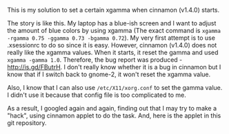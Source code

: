 This is my solution to set a certain xgamma when cinnamon (v1.4.0) starts.


The story is like this. My laptop has a blue-ish screen and I want to adjust
the amount of blue colors by using xgamma (The exact command is
`xgamma -rgamma 0.75 -ggamma 0.73 -bgamma 0.72`). My very first attempt is to
use .xsessionrc to do so since it is easy. However, cinnamon (v1.4.0) does not
really like the xgamma values. When it starts, it reset the gamma and used
`xgamma -gamma 1.0`. Therefore, the bug report was produced -
http://is.gd/FButrH. I don't really know whether it is a bug in cinnamon but I
know that if I switch back to gnome-2, it won't reset the xgamma value.

Also, I know that I can also use `/etc/X11/xorg.conf` to set the gamma value. I
didn't use it because that config file is too complicated to me.

As a result, I googled again and again, finding out that I may try to make a
"hack", using cinnamon applet to do the task. And, here is the applet in this
git repository.
